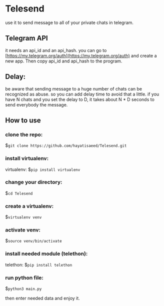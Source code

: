 # Telesend
use it to send message to all of your private chats in telegram.

## Telegram API
it needs an api_id and an api_hash. you can go to [https://my.telegram.org/auth](https://my.telegram.org/auth) and create a new app. Then copy api_id and api_hash to the program.

## Delay:
be aware that sending message to a huge number of chats can be recognized as abuse. so you can add delay time to avoid that a little. if you have N chats and you set the delay to D, it takes about N * D seconds to send everybody the message.

## How to use
### clone the repo:
$```git clone https://github.com/hayatisaeed/Telesend.git```

### install virtualenv:
virtualenv: $```pip install virtualenv```

### change your directory:
$```cd Telesend```

### create a virtualenv:
$```virtualenv venv```

### activate venv:
$```source venv/bin/activate```

### install needed module (telethon):
telethon: $```pip install telethon```

### run python file:
$```python3 main.py```

then enter needed data and enjoy it.
